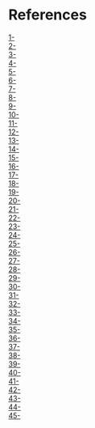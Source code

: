 # References

[1-]() <br>
[2-]() <br>
[3-]() <br>
[4-]() <br>
[5-]() <br>
[6-]() <br>
[7-]() <br>
[8-]() <br>
[9-]() <br>
[10-]() <br>
[11-]() <br>
[12-]() <br>
[13-]() <br>
[14-]() <br>
[15-]() <br>
[16-]() <br>
[17-]() <br>
[18-]() <br>
[19-]() <br>
[20-]() <br>
[21-]() <br>
[22-]() <br>
[23-]() <br>
[24-]() <br>
[25-]() <br>
[26-]() <br>
[27-]() <br>
[28-]() <br>
[29-]() <br>
[30-]() <br>
[31-]() <br>
[32-]() <br>
[33-]() <br>
[34-]() <br>
[35-]() <br>
[36-]() <br>
[37-]() <br>
[38-]() <br>
[39-]() <br>
[40-]() <br>
[41-]() <br>
[42-]() <br>
[43-]() <br>
[44-]() <br>
[45-]() <br>
